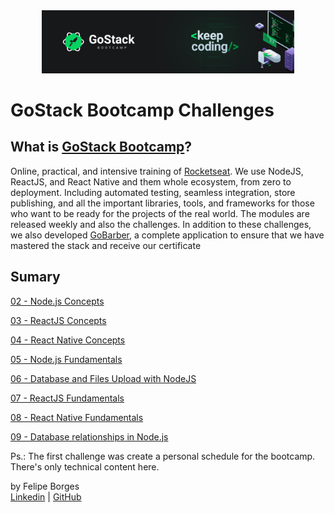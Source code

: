 <div align="center">
	<a href="https://rocketseat.com.br/gostack" target="_blank">
		<img src="/.github/gostackimg.png" alt="Logo" style="max-width:80%"/>
	</a>
</div>

# GoStack Bootcamp Challenges

## What is <a href="https://rocketseat.com.br/gostack" target="_blank">GoStack Bootcamp</a>?
Online, practical, and intensive training of [Rocketseat](https://rocketseat.com.br/). We use NodeJS, ReactJS, and React Native and them whole ecosystem, from zero to deployment. Including automated testing, seamless integration, store publishing, and all the important libraries, tools, and frameworks for those who want to be ready for the projects of the real world. The modules are released weekly and also the challenges. In addition to these challenges, we also developed [GoBarber](https://github.com/felipejsborges/gobarber), a complete application to ensure that we have mastered the stack and receive our certificate

## Sumary
[02 - Node.js Concepts](/tree/master/02_nodejs_concepts)

[03 - ReactJS Concepts](/tree/master/03_reactjs_concepts)

[04 - React Native Concepts](/tree/master/04_react_native_concepts)

[05 - Node.js Fundamentals](/tree/master/05_nodejs_fundamentals)

[06 - Database and Files Upload with NodeJS](/tree/master/06_db_and_files_upload)

[07 - ReactJS Fundamentals](/tree/master/07_reactjs_fundamentals)

[08 - React Native Fundamentals](/tree/master/08_react_native_fundamentals)

[09 - Database relationships in Node.js](/tree/master/09_database_relationships)

Ps.: The first challenge was create a personal schedule for the bootcamp. There's only technical content here.

by Felipe Borges<br>
[Linkedin](https://www.linkedin.com/in/felipejsborges) | [GitHub](https://github.com/felipejsborges)








